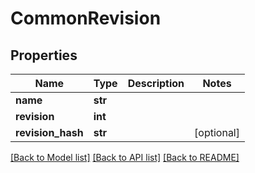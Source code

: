 # CommonRevision

## Properties
Name | Type | Description | Notes
------------ | ------------- | ------------- | -------------
**name** | **str** |  | 
**revision** | **int** |  | 
**revision_hash** | **str** |  | [optional] 

[[Back to Model list]](../README.md#documentation-for-models) [[Back to API list]](../README.md#documentation-for-api-endpoints) [[Back to README]](../README.md)

